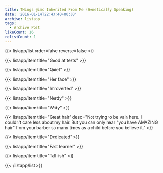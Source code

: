 ```yaml
---
title: THings @imc Inherited From Me (Genetically Speaking)
date: '2016-01-14T22:43:40+00:00'
archive: listapp
tags: 
  - Archive Post
likeCount: 16
relistCount: 1
---
```



{{< listapp/list order=false reverse=false >}}

   {{< listapp/item title="Good at tests" >}}

   {{< listapp/item title="Quiet" >}}

   {{< listapp/item title="Her face" >}}

   {{< listapp/item title="Introverted" >}}

   {{< listapp/item title="Nerdy" >}}

   {{< listapp/item title="Witty" >}}

   {{< listapp/item title="Great hair"
      desc="Not trying to be vain here. I couldn't care less about my hair. But you can only hear \"you have AMAZING hair\" from your barber so many times as a child before you believe it." >}}

   {{< listapp/item title="Dedicated" >}}

   {{< listapp/item title="Fast learner" >}}

   {{< listapp/item title="Tall-ish" >}}

{{< /listapp/list >}}
